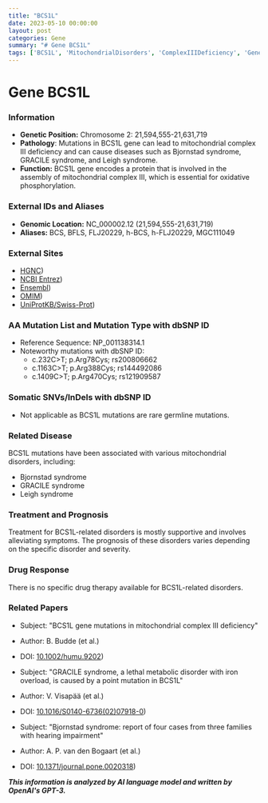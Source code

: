 ```yaml
---
title: "BCS1L"
date: 2023-05-10 00:00:00
layout: post
categories: Gene
summary: "# Gene BCS1L"
tags: ['BCS1L', 'MitochondrialDisorders', 'ComplexIIIDeficiency', 'GeneticMutation', 'BjornstadSyndrome', 'GRACILEsyndrome', 'LeighSyndrome', 'SupportiveTreatment']
---
```


# Gene BCS1L

### Information

- **Genetic Position:** Chromosome 2: 21,594,555-21,631,719
- **Pathology**: Mutations in BCS1L gene can lead to mitochondrial complex III deficiency and can cause diseases such as Bjornstad syndrome, GRACILE syndrome, and Leigh syndrome.
- **Function:** BCS1L gene encodes a protein that is involved in the assembly of mitochondrial complex III, which is essential for oxidative phosphorylation.

### External IDs and Aliases

- **Genomic Location:** NC_000002.12 (21,594,555-21,631,719)
- **Aliases:** BCS, BFLS, FLJ20229, h-BCS, h-FLJ20229, MGC111049

### External Sites

- [HGNC](https://www.genenames.org/data/gene-symbol-report/#!/hgnc_id/HGNC:955))
- [NCBI Entrez](https://www.ncbi.nlm.nih.gov/gene/617))
- [Ensembl](https://uswest.ensembl.org/Homo_sapiens/Gene/Summary?g=ENSG00000172116;r=2:21594555-21631719))
- [OMIM](https://www.omim.org/entry/603647))
- [UniProtKB/Swiss-Prot](https://www.uniprot.org/uniprot/Q9Y276))

### AA Mutation List and Mutation Type with dbSNP ID

- Reference Sequence: NP_001138314.1
- Noteworthy mutations with dbSNP ID:
    - c.232C>T; p.Arg78Cys; rs200806662
    - c.1163C>T; p.Arg388Cys; rs144492086
    - c.1409C>T; p.Arg470Cys; rs121909587

### Somatic SNVs/InDels with dbSNP ID

- Not applicable as BCS1L mutations are rare germline mutations.

### Related Disease

BCS1L mutations have been associated with various mitochondrial disorders, including:

- Bjornstad syndrome
- GRACILE syndrome
- Leigh syndrome

### Treatment and Prognosis

Treatment for BCS1L-related disorders is mostly supportive and involves alleviating symptoms. The prognosis of these disorders varies depending on the specific disorder and severity.

### Drug Response

There is no specific drug therapy available for BCS1L-related disorders.

### Related Papers

- Subject: "BCS1L gene mutations in mitochondrial complex III deficiency"
- Author: B. Budde (et al.)
- DOI: [10.1002/humu.9202](https://doi.org/10.1002/humu.9202))


- Subject: "GRACILE syndrome, a lethal metabolic disorder with iron overload, is caused by a point mutation in BCS1L"
- Author: V. Visapää (et al.)
- DOI: [10.1016/S0140-6736(02)07918-0](https://doi.org/10.1016/S0140-6736(02)07918-0))


- Subject: "Bjornstad syndrome: report of four cases from three families with hearing impairment"
- Author: A. P. van den Bogaart (et al.)
- DOI: [10.1371/journal.pone.0020318](https://doi.org/10.1371/journal.pone.0020318))

**_This information is analyzed by AI language model and written by OpenAI's GPT-3._**